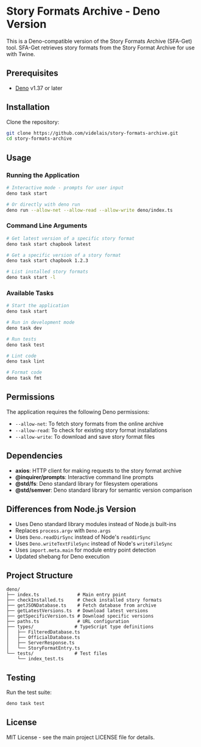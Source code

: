 # Story Formats Archive - Deno Version

This is a Deno-compatible version of the Story Formats Archive (SFA-Get) tool. SFA-Get retrieves story formats from the Story Format Archive for use with Twine.

## Prerequisites

- [Deno](https://deno.land/) v1.37 or later

## Installation

Clone the repository:

```bash
git clone https://github.com/videlais/story-formats-archive.git
cd story-formats-archive
```

## Usage

### Running the Application

```bash
# Interactive mode - prompts for user input
deno task start

# Or directly with deno run
deno run --allow-net --allow-read --allow-write deno/index.ts
```

### Command Line Arguments

```bash
# Get latest version of a specific story format
deno task start chapbook latest

# Get a specific version of a story format  
deno task start chapbook 1.2.3

# List installed story formats
deno task start -l
```

### Available Tasks

```bash
# Start the application
deno task start

# Run in development mode
deno task dev

# Run tests
deno task test

# Lint code
deno task lint

# Format code
deno task fmt
```

## Permissions

The application requires the following Deno permissions:

- `--allow-net`: To fetch story formats from the online archive
- `--allow-read`: To check for existing story format installations
- `--allow-write`: To download and save story format files

## Dependencies

- **axios**: HTTP client for making requests to the story format archive
- **@inquirer/prompts**: Interactive command line prompts
- **@std/fs**: Deno standard library for filesystem operations
- **@std/semver**: Deno standard library for semantic version comparison

## Differences from Node.js Version

- Uses Deno standard library modules instead of Node.js built-ins
- Replaces `process.argv` with `Deno.args`
- Uses `Deno.readDirSync` instead of Node's `readdirSync`
- Uses `Deno.writeTextFileSync` instead of Node's `writeFileSync`
- Uses `import.meta.main` for module entry point detection
- Updated shebang for Deno execution

## Project Structure

```text
deno/
├── index.ts              # Main entry point
├── checkInstalled.ts     # Check installed story formats
├── getJSONDatabase.ts    # Fetch database from archive
├── getLatestVersions.ts  # Download latest versions
├── getSpecificVersion.ts # Download specific versions
├── paths.ts              # URL configuration
├── types/               # TypeScript type definitions
│   ├── FilteredDatabase.ts
│   ├── OfficialDatabase.ts
│   ├── ServerResponse.ts
│   └── StoryFormatEntry.ts
└── tests/               # Test files
    └── index_test.ts
```

## Testing

Run the test suite:

```bash
deno task test
```

## License

MIT License - see the main project LICENSE file for details.
